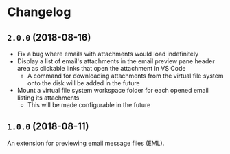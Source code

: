 # Changelog

## `2.0.0` (2018-08-16)

- Fix a bug where emails with attachments would load indefinitely
- Display a list of email's attachments in the email preview pane header area as clickable links that open the attachment in VS Code
  - A command for downloading attachments from the virtual file system onto the disk will be added in the future
- Mount a virtual file system workspace folder for each opened email listing its attachments
  - This will be made configurable in the future

## `1.0.0` (2018-08-11)

An extension for previewing email message files (EML).
